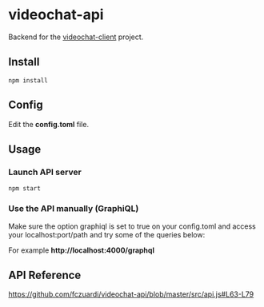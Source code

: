 # videochat-api
Backend for the [videochat-client][videochat-client] project.

## Install

```
npm install
```

## Config

Edit the **config.toml** file.

## Usage

### Launch API server
```
npm start
```

### Use the API manually (GraphiQL)

Make sure the option graphiql is set to true on your config.toml and access your
localhost:port/path and try some of the queries below:

For example **http://localhost:4000/graphql**

## API Reference

https://github.com/fczuardi/videochat-api/blob/master/src/api.js#L63-L79


[videochat-client]: https://github.com/fczuardi/videochat-client
